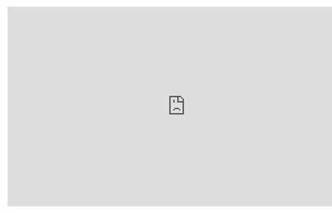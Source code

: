 
<iframe style="border: 1px solid rgba(0, 0, 0, 0.1);" width="800" height="450" src="https://www.figma.com/embed?embed_host=share&url=https%3A%2F%2Fwww.figma.com%2Fproto%2FmvBa76X49TiRx6i7R99c6c%2FHigh-Fidelity-Design%3Fnode-id%3D51%253A8%26viewport%3D391%252C227%252C0.034604184329509735%26scaling%3Dscale-down" allowfullscreen></iframe>
